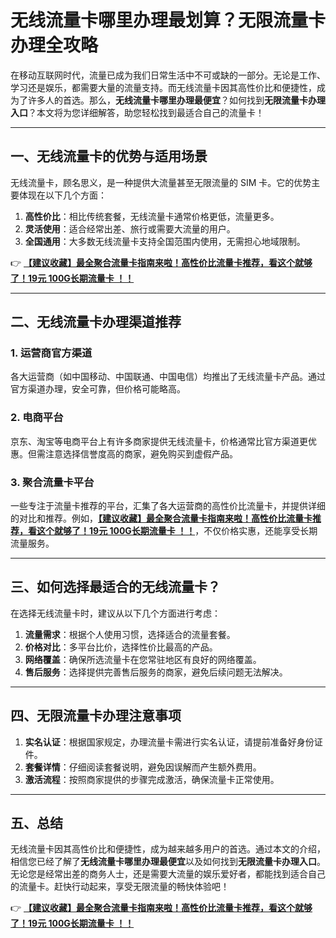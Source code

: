 # 无线流量卡哪里办理最划算？无限流量卡办理全攻略

在移动互联网时代，流量已成为我们日常生活中不可或缺的一部分。无论是工作、学习还是娱乐，都需要大量的流量支持。而无线流量卡因其高性价比和便捷性，成为了许多人的首选。那么，**无线流量卡哪里办理最便宜**？如何找到**无限流量卡办理入口**？本文将为您详细解答，助您轻松找到最适合自己的流量卡！

---

## 一、无线流量卡的优势与适用场景

无线流量卡，顾名思义，是一种提供大流量甚至无限流量的 SIM 卡。它的优势主要体现在以下几个方面：

1. **高性价比**：相比传统套餐，无线流量卡通常价格更低，流量更多。
2. **灵活使用**：适合经常出差、旅行或需要大流量的用户。
3. **全国通用**：大多数无线流量卡支持全国范围内使用，无需担心地域限制。

👉 **[【建议收藏】最全聚合流量卡指南来啦！高性价比流量卡推荐，看这个就够了！19元 100G长期流量卡 ！！](https://bit.ly/Liuliangka)**

---

## 二、无线流量卡办理渠道推荐

### 1. 运营商官方渠道
各大运营商（如中国移动、中国联通、中国电信）均推出了无线流量卡产品。通过官方渠道办理，安全可靠，但价格可能略高。

### 2. 电商平台
京东、淘宝等电商平台上有许多商家提供无线流量卡，价格通常比官方渠道更优惠。但需注意选择信誉度高的商家，避免购买到虚假产品。

### 3. 聚合流量卡平台
一些专注于流量卡推荐的平台，汇集了各大运营商的高性价比流量卡，并提供详细的对比和推荐。例如，**[【建议收藏】最全聚合流量卡指南来啦！高性价比流量卡推荐，看这个就够了！19元 100G长期流量卡 ！！](https://bit.ly/Liuliangka)**，不仅价格实惠，还能享受长期流量服务。

---

## 三、如何选择最适合的无线流量卡？

在选择无线流量卡时，建议从以下几个方面进行考虑：

1. **流量需求**：根据个人使用习惯，选择适合的流量套餐。
2. **价格对比**：多平台比价，选择性价比最高的产品。
3. **网络覆盖**：确保所选流量卡在您常驻地区有良好的网络覆盖。
4. **售后服务**：选择提供完善售后服务的商家，避免后续问题无法解决。

---

## 四、无限流量卡办理注意事项

1. **实名认证**：根据国家规定，办理流量卡需进行实名认证，请提前准备好身份证件。
2. **套餐详情**：仔细阅读套餐说明，避免因误解而产生额外费用。
3. **激活流程**：按照商家提供的步骤完成激活，确保流量卡正常使用。

---

## 五、总结

无线流量卡因其高性价比和便捷性，成为越来越多用户的首选。通过本文的介绍，相信您已经了解了**无线流量卡哪里办理最便宜**以及如何找到**无限流量卡办理入口**。无论您是经常出差的商务人士，还是需要大流量的娱乐爱好者，都能找到适合自己的流量卡。赶快行动起来，享受无限流量的畅快体验吧！

👉 **[【建议收藏】最全聚合流量卡指南来啦！高性价比流量卡推荐，看这个就够了！19元 100G长期流量卡 ！！](https://bit.ly/Liuliangka)**